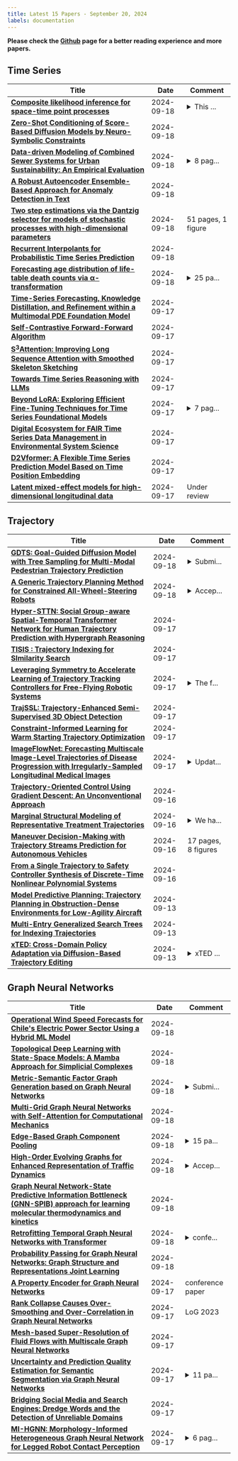 ```yaml
---
title: Latest 15 Papers - September 20, 2024
labels: documentation
---
```

**Please check the [Github](https://github.com/zezhishao/MTS_Daily_ArXiv) page for a better reading experience and more papers.**

## Time Series
| **Title** | **Date** | **Comment** |
| --- | --- | --- |
| **[Composite likelihood inference for space-time point processes](http://arxiv.org/abs/2402.12548v2)** | 2024-09-18 | <details><summary>This ...</summary><p>This paper is still under revision</p></details> |
| **[Zero-Shot Conditioning of Score-Based Diffusion Models by Neuro-Symbolic Constraints](http://arxiv.org/abs/2308.16534v2)** | 2024-09-18 |  |
| **[Data-driven Modeling of Combined Sewer Systems for Urban Sustainability: An Empirical Evaluation](http://arxiv.org/abs/2408.11619v2)** | 2024-09-18 | <details><summary>8 pag...</summary><p>8 pages, 4 figures, accepted at 47th German Conference on Artificial Intelligence, Wuerzburg 2024</p></details> |
| **[A Robust Autoencoder Ensemble-Based Approach for Anomaly Detection in Text](http://arxiv.org/abs/2405.13031v2)** | 2024-09-18 |  |
| **[Two step estimations via the Dantzig selector for models of stochastic processes with high-dimensional parameters](http://arxiv.org/abs/2404.00888v2)** | 2024-09-18 | 51 pages, 1 figure |
| **[Recurrent Interpolants for Probabilistic Time Series Prediction](http://arxiv.org/abs/2409.11684v1)** | 2024-09-18 |  |
| **[Forecasting age distribution of life-table death counts via α-transformation](http://arxiv.org/abs/2409.11658v1)** | 2024-09-18 | <details><summary>25 pa...</summary><p>25 pages, 6 tables, 5 figures</p></details> |
| **[Time-Series Forecasting, Knowledge Distillation, and Refinement within a Multimodal PDE Foundation Model](http://arxiv.org/abs/2409.11609v1)** | 2024-09-17 |  |
| **[Self-Contrastive Forward-Forward Algorithm](http://arxiv.org/abs/2409.11593v1)** | 2024-09-17 |  |
| **[S$^3$Attention: Improving Long Sequence Attention with Smoothed Skeleton Sketching](http://arxiv.org/abs/2408.08567v3)** | 2024-09-17 |  |
| **[Towards Time Series Reasoning with LLMs](http://arxiv.org/abs/2409.11376v1)** | 2024-09-17 |  |
| **[Beyond LoRA: Exploring Efficient Fine-Tuning Techniques for Time Series Foundational Models](http://arxiv.org/abs/2409.11302v1)** | 2024-09-17 | <details><summary>7 pag...</summary><p>7 pages. Under review</p></details> |
| **[Digital Ecosystem for FAIR Time Series Data Management in Environmental System Science](http://arxiv.org/abs/2409.03351v3)** | 2024-09-17 |  |
| **[D2Vformer: A Flexible Time Series Prediction Model Based on Time Position Embedding](http://arxiv.org/abs/2409.11024v1)** | 2024-09-17 |  |
| **[Latent mixed-effect models for high-dimensional longitudinal data](http://arxiv.org/abs/2409.11008v1)** | 2024-09-17 | Under review |

## Trajectory
| **Title** | **Date** | **Comment** |
| --- | --- | --- |
| **[GDTS: Goal-Guided Diffusion Model with Tree Sampling for Multi-Modal Pedestrian Trajectory Prediction](http://arxiv.org/abs/2311.14922v2)** | 2024-09-18 | <details><summary>Submi...</summary><p>Submitted to ICRA 2025</p></details> |
| **[A Generic Trajectory Planning Method for Constrained All-Wheel-Steering Robots](http://arxiv.org/abs/2404.09677v3)** | 2024-09-18 | <details><summary>Accep...</summary><p>Accepted by iROS 2024</p></details> |
| **[Hyper-STTN: Social Group-aware Spatial-Temporal Transformer Network for Human Trajectory Prediction with Hypergraph Reasoning](http://arxiv.org/abs/2401.06344v2)** | 2024-09-17 |  |
| **[TISIS : Trajectory Indexing for SImilarity Search](http://arxiv.org/abs/2409.11301v1)** | 2024-09-17 |  |
| **[Leveraging Symmetry to Accelerate Learning of Trajectory Tracking Controllers for Free-Flying Robotic Systems](http://arxiv.org/abs/2409.11238v1)** | 2024-09-17 | <details><summary>The f...</summary><p>The first three authors contributed equally to this work</p></details> |
| **[TrajSSL: Trajectory-Enhanced Semi-Supervised 3D Object Detection](http://arxiv.org/abs/2409.10901v1)** | 2024-09-17 |  |
| **[Constraint-Informed Learning for Warm Starting Trajectory Optimization](http://arxiv.org/abs/2312.14336v2)** | 2024-09-17 |  |
| **[ImageFlowNet: Forecasting Multiscale Image-Level Trajectories of Disease Progression with Irregularly-Sampled Longitudinal Medical Images](http://arxiv.org/abs/2406.14794v4)** | 2024-09-17 | <details><summary>Updat...</summary><p>Updated narration and moved ablation to main text</p></details> |
| **[Trajectory-Oriented Control Using Gradient Descent: An Unconventional Approach](http://arxiv.org/abs/2409.10662v1)** | 2024-09-16 |  |
| **[Marginal Structural Modeling of Representative Treatment Trajectories](http://arxiv.org/abs/2409.04933v2)** | 2024-09-16 | <details><summary>We ha...</summary><p>We have discovered that the core idea of our paper overlaps with a previously published work. In light of this, we need to conduct a more thorough update and revision of our research before proceeding further</p></details> |
| **[Maneuver Decision-Making with Trajectory Streams Prediction for Autonomous Vehicles](http://arxiv.org/abs/2409.10165v1)** | 2024-09-16 | 17 pages, 8 figures |
| **[From a Single Trajectory to Safety Controller Synthesis of Discrete-Time Nonlinear Polynomial Systems](http://arxiv.org/abs/2409.10026v1)** | 2024-09-16 |  |
| **[Model Predictive Planning: Trajectory Planning in Obstruction-Dense Environments for Low-Agility Aircraft](http://arxiv.org/abs/2309.16024v2)** | 2024-09-13 |  |
| **[Multi-Entry Generalized Search Trees for Indexing Trajectories](http://arxiv.org/abs/2406.05327v2)** | 2024-09-13 |  |
| **[xTED: Cross-Domain Policy Adaptation via Diffusion-Based Trajectory Editing](http://arxiv.org/abs/2409.08687v1)** | 2024-09-13 | <details><summary>xTED ...</summary><p>xTED offers a novel, generic, flexible, simple and effective paradigm that casts cross-domain policy adaptation as a data pre-processing problem</p></details> |

## Graph Neural Networks
| **Title** | **Date** | **Comment** |
| --- | --- | --- |
| **[Operational Wind Speed Forecasts for Chile's Electric Power Sector Using a Hybrid ML Model](http://arxiv.org/abs/2409.09263v3)** | 2024-09-18 |  |
| **[Topological Deep Learning with State-Space Models: A Mamba Approach for Simplicial Complexes](http://arxiv.org/abs/2409.12033v1)** | 2024-09-18 |  |
| **[Metric-Semantic Factor Graph Generation based on Graph Neural Networks](http://arxiv.org/abs/2409.11972v1)** | 2024-09-18 | <details><summary>Submi...</summary><p>Submitted to ICRA 2025</p></details> |
| **[Multi-Grid Graph Neural Networks with Self-Attention for Computational Mechanics](http://arxiv.org/abs/2409.11899v1)** | 2024-09-18 |  |
| **[Edge-Based Graph Component Pooling](http://arxiv.org/abs/2409.11856v1)** | 2024-09-18 | <details><summary>15 pa...</summary><p>15 pages, presented at 21st International Workshop on Mining and Learning with Graphs, AstraZenica Bio & Healthcare award Paper, ECML PKDD 2024 Vilnius</p></details> |
| **[High-Order Evolving Graphs for Enhanced Representation of Traffic Dynamics](http://arxiv.org/abs/2409.11206v2)** | 2024-09-18 | <details><summary>Accep...</summary><p>Accepted manuscript - 2nd Workshop on Vision-Centric Autonomous Driving (VCAD) as part of European Conference on Computer Vision (ECCV) 2024</p></details> |
| **[Graph Neural Network-State Predictive Information Bottleneck (GNN-SPIB) approach for learning molecular thermodynamics and kinetics](http://arxiv.org/abs/2409.11843v1)** | 2024-09-18 |  |
| **[Retrofitting Temporal Graph Neural Networks with Transformer](http://arxiv.org/abs/2409.05477v3)** | 2024-09-18 | <details><summary>confe...</summary><p>conference Under review</p></details> |
| **[Probability Passing for Graph Neural Networks: Graph Structure and Representations Joint Learning](http://arxiv.org/abs/2407.10688v2)** | 2024-09-18 |  |
| **[A Property Encoder for Graph Neural Networks](http://arxiv.org/abs/2409.11554v1)** | 2024-09-17 | conference paper |
| **[Rank Collapse Causes Over-Smoothing and Over-Correlation in Graph Neural Networks](http://arxiv.org/abs/2308.16800v3)** | 2024-09-17 | LoG 2023 |
| **[Mesh-based Super-Resolution of Fluid Flows with Multiscale Graph Neural Networks](http://arxiv.org/abs/2409.07769v2)** | 2024-09-17 |  |
| **[Uncertainty and Prediction Quality Estimation for Semantic Segmentation via Graph Neural Networks](http://arxiv.org/abs/2409.11373v1)** | 2024-09-17 | <details><summary>11 pa...</summary><p>11 pages, 3 figures, submitted to BMVC "Workshop on Robust Recognition in the Open World" (https://rrow2024.github.io/call-for-papers)</p></details> |
| **[Bridging Social Media and Search Engines: Dredge Words and the Detection of Unreliable Domains](http://arxiv.org/abs/2406.11423v2)** | 2024-09-17 |  |
| **[MI-HGNN: Morphology-Informed Heterogeneous Graph Neural Network for Legged Robot Contact Perception](http://arxiv.org/abs/2409.11146v1)** | 2024-09-17 | <details><summary>6 pag...</summary><p>6 pages, 5 figures; This work has been submitted to the IEEE for possible publication. Copyright may be transferred without notice, after which this version may no longer be accessible</p></details> |

